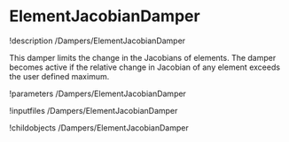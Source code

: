 # ElementJacobianDamper
!description /Dampers/ElementJacobianDamper

This damper limits the change in the Jacobians of elements. The damper becomes active if the relative change in Jacobian of any element exceeds the user defined maximum.

!parameters /Dampers/ElementJacobianDamper

!inputfiles /Dampers/ElementJacobianDamper

!childobjects /Dampers/ElementJacobianDamper
